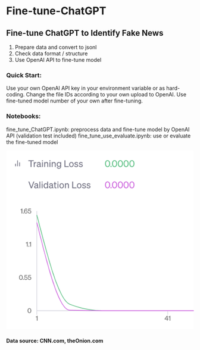 # Fine-tune-ChatGPT
## Fine-tune ChatGPT to Identify Fake News
1. Prepare data and convert to jsonl
2. Check data format / structure
3. Use OpenAI API to fine-tune model
### Quick Start: 
Use your own OpenAI API key in your environment variable or as hard-coding. 
Change the file IDs according to your own upload to OpenAI. Use fine-tuned model number of your own after fine-tuning.
### Notebooks:
fine_tune_ChatGPT.ipynb: preprocess data and fine-tune model by OpenAI API (validation test included)
fine_tune_use_evaluate.ipynb: use or evaluate the fine-tuned model

<img src="fine_tune_results.png?raw=true"/>

#### Data source: CNN.com, theOnion.com
